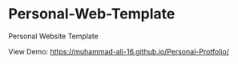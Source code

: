 # Personal-Web-Template
Personal Website Template

View Demo: https://muhammad-ali-16.github.io/Personal-Protfolio/
